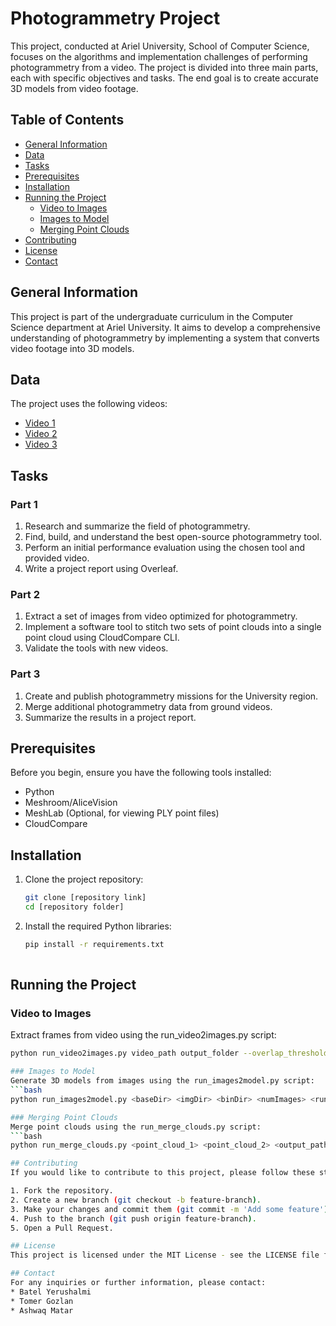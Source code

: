 # Photogrammetry Project

This project, conducted at Ariel University, School of Computer Science, focuses on the algorithms and implementation challenges of performing photogrammetry from a video. The project is divided into three main parts, each with specific objectives and tasks. The end goal is to create accurate 3D models from video footage.

## Table of Contents
- [General Information](#general-information)
- [Data](#data)
- [Tasks](#tasks)
- [Prerequisites](#prerequisites)
- [Installation](#installation)
- [Running the Project](#running-the-project)
  - [Video to Images](#video-to-images)
  - [Images to Model](#images-to-model)
  - [Merging Point Clouds](#merging-point-clouds)
- [Contributing](#contributing)
- [License](#license)
- [Contact](#contact)

## General Information
This project is part of the undergraduate curriculum in the Computer Science department at Ariel University. It aims to develop a comprehensive understanding of photogrammetry by implementing a system that converts video footage into 3D models.

## Data
The project uses the following videos:
- [Video 1](https://youtu.be/DszOxc3r-WM)
- [Video 2](https://www.youtube.com/watch?v=Q-O_Y_3ypn4)
- [Video 3](https://youtu.be/LXzSFUHa5mM)

## Tasks
### Part 1
1. Research and summarize the field of photogrammetry.
2. Find, build, and understand the best open-source photogrammetry tool.
3. Perform an initial performance evaluation using the chosen tool and provided video.
4. Write a project report using Overleaf.

### Part 2
1. Extract a set of images from video optimized for photogrammetry.
2. Implement a software tool to stitch two sets of point clouds into a single point cloud using CloudCompare CLI.
3. Validate the tools with new videos.

### Part 3
1. Create and publish photogrammetry missions for the University region.
2. Merge additional photogrammetry data from ground videos.
3. Summarize the results in a project report.

## Prerequisites
Before you begin, ensure you have the following tools installed:
- Python
- Meshroom/AliceVision
- MeshLab (Optional, for viewing PLY point files)
- CloudCompare

## Installation
1. Clone the project repository:
   ```bash
   git clone [repository link]
   cd [repository folder]
2. Install the required Python libraries:
   ```bash
   pip install -r requirements.txt
 
## Running the Project
### Video to Images
Extract frames from video using the run_video2images.py script:
```bash
python run_video2images.py video_path output_folder --overlap_threshold 0.2 --height_threshold 50

### Images to Model
Generate 3D models from images using the run_images2model.py script:
```bash
python run_images2model.py <baseDir> <imgDir> <binDir> <numImages> <runStep>

### Merging Point Clouds
Merge point clouds using the run_merge_clouds.py script:
```bash
python run_merge_clouds.py <point_cloud_1> <point_cloud_2> <output_path> [--color_pc1 <R,G,B>] [--color_pc2 <R,G,B>]

## Contributing
If you would like to contribute to this project, please follow these steps:

1. Fork the repository.
2. Create a new branch (git checkout -b feature-branch).
3. Make your changes and commit them (git commit -m 'Add some feature').
4. Push to the branch (git push origin feature-branch).
5. Open a Pull Request.

## License
This project is licensed under the MIT License - see the LICENSE file for details.

## Contact
For any inquiries or further information, please contact:
* Batel Yerushalmi
* Tomer Gozlan
* Ashwaq Matar